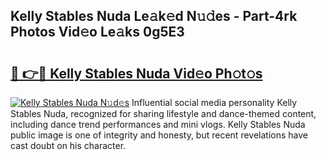 ## Kelly Stables Nuda Le𝚊k𝚎d N𝚞𝚍es - Part-4rk Photos Vid𝚎o Le𝚊ks 0g5E3

# <h2><a href="http://fbdtma.evod.top/?m=Kelly+Stables+Nuda">🔗 👉🔴 Kelly Stables Nuda Vid𝚎o Ph𝚘t𝚘s</a></h2>

[![Kelly Stables Nuda N𝚞d𝚎s](https://i.imgur.com/8V9OHl7.gif)](http://fbdtma.evod.top/?m=Kelly+Stables+Nuda)
Influential social media personality Kelly Stables Nuda, recognized for sharing lifestyle and dance-themed content, including dance trend performances and mini vlogs. Kelly Stables Nuda public image is one of integrity and honesty, but recent revelations have cast doubt on his character. 
